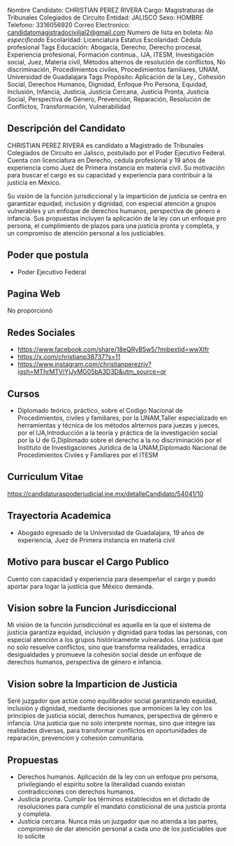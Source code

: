 Nombre Candidato: CHRISTIAN PEREZ RIVERA
Cargo: Magistraturas de Tribunales Colegiados de Circuito
Entidad: JALISCO
Sexo: HOMBRE
Telefono: 3316056920
Correo Electronico: candidatomagistradociviljal2@gmail.com
Numero de lista en boleta: *No especificado*
Escolaridad: Licenciatura
Estatus Escolaridad: Cédula profesional
Tags Educación: Abogacía, Derecho, Derecho procesal, Experiencia profesional, Formación continua., IJA, ITESM, Investigación social, Juez, Materia civil, Métodos alternos de resolución de conflictos, No discriminación, Procedimientos civiles, Procedimientos familiares, UNAM, Universidad de Guadalajara
Tags Propósito: Aplicación de la Ley., Cohesión Social, Derechos Humanos, Dignidad, Enfoque Pro Persona, Equidad, Inclusión, Infancia, Justicia, Justicia Cercana, Justicia Pronta, Justicia Social, Perspectiva de Género, Prevención, Reparación, Resolución de Conflictos, Transformación, Vulnerabilidad


## Descripción del Candidato 

CHRISTIAN PEREZ RIVERA es candidato a Magistrado de Tribunales Colegiados de Circuito en Jalisco, postulado por el Poder Ejecutivo Federal. Cuenta con licenciatura en Derecho, cédula profesional y 19 años de experiencia como Juez de Primera instancia en materia civil. Su motivación para buscar el cargo es su capacidad y experiencia para contribuir a la justicia en México.

Su visión de la función jurisdiccional y la impartición de justicia se centra en garantizar equidad, inclusión y dignidad, con especial atención a grupos vulnerables y un enfoque de derechos humanos, perspectiva de género e infancia. Sus propuestas incluyen la aplicación de la ley con un enfoque pro persona, el cumplimiento de plazos para una justicia pronta y completa, y un compromiso de atención personal a los justiciables.


## Poder que postula

- Poder Ejecutivo Federal


## Pagina Web

No proporcionó


## Redes Sociales

- https://www.facebook.com/share/18eQRyB5w5/?mibextid=wwXIfr
- https://x.com/christianp38737?s=11
- https://www.instagram.com/christianperezriv?igsh=MThrMTViYjJyMG05bA3D3D&utm_source=qr


## Cursos

- Diplomado teórico, práctico, sobre el Codigo Nacional de Procedimientos, civiles y familiares, por la UNAM,Taller especializado en herramientas y técnica de los métodos alrternos para juezas y jueces, por el IJA,Introducción a la teoría y práctica de la investigación social por la U de G,Diplomado sobre el derecho a la no discriminación por el Instituto de Investigaciones Jurídica de la UNAM,Diplomado  Nacional de Procedimientos Civiles y Familiares por el ITESM


## Curriculum Vitae

https://candidaturaspoderjudicial.ine.mx/detalleCandidato/54041/10


## Trayectoria Academica

- Abogado egresado de la Universidad de Guadalajara, 19 años de experiencia, Juez de Primera instancia en materia civil


## Motivo para buscar el Cargo Publico

Cuento con capacidad y experiencia para desempeñar el cargo y puedo aportar para logar la justicia que México demanda.


## Vision sobre la Funcion Jurisdiccional

Mi visión de la función jurisdicciónal es aquella en la que el sistema de justicia garantiza equidad, inclusión y dignidad para todas las personas, con especial atención a los grupos históricamente vulnerados. Una justicia que no solo resuelve conflictos, sino que transforma realidades, erradica desigualdades y promueve la cohesión social desde un enfoque de derechos humanos, perspectiva de género e infancia.


## Vision sobre la Imparticion de Justicia

Seré juzgador que actúe como equilibrador social garantizando equidad, inclusión y dignidad, mediante decisiones que armonicen la ley con los principios de justicia social, derechos humanos, perspectiva de género e infancia. Una justicia que no solo interprete normas, sino que integre las realidades diversas, para transformar conflictos en oportunidades de reparación, prevención y cohesión comunitaria.


## Propuestas

- Derechos humanos. Aplicación de la ley con un enfoque pro persona, privilegiando el espíritu sobre la literalidad cuando existan contradicciones con derechos humanos.
- Justicia pronta. Cumplir los términos establecidos en el dictado de resoluciones para cumplir el mandato consticional de una justicia pronta y completa.
- Justicia cercana. Nunca más un juzgador que no atienda a las partes, compromiso de dar atención personal a cada uno de los justiciables que lo solicite


